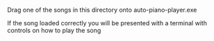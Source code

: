 
Drag one of the songs in this directory onto auto-piano-player.exe

If the song loaded correctly you will be presented with a terminal with controls on how to play the song
